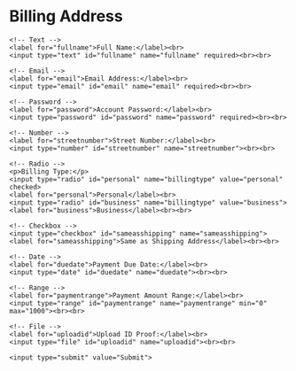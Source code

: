<!DOCTYPE html>
<html lang="en">
<head>
  <meta charset="UTF-8">
  <title>Billing Address Form</title>
</head>
<body>

  <h1>Billing Address</h1>

  <form action="#" method="post">

    <!-- Text -->
    <label for="fullname">Full Name:</label><br>
    <input type="text" id="fullname" name="fullname" required><br><br>

    <!-- Email -->
    <label for="email">Email Address:</label><br>
    <input type="email" id="email" name="email" required><br><br>

    <!-- Password -->
    <label for="password">Account Password:</label><br>
    <input type="password" id="password" name="password" required><br><br>

    <!-- Number -->
    <label for="streetnumber">Street Number:</label><br>
    <input type="number" id="streetnumber" name="streetnumber"><br><br>

    <!-- Radio -->
    <p>Billing Type:</p>
    <input type="radio" id="personal" name="billingtype" value="personal" checked>
    <label for="personal">Personal</label><br>
    <input type="radio" id="business" name="billingtype" value="business">
    <label for="business">Business</label><br><br>

    <!-- Checkbox -->
    <input type="checkbox" id="sameasshipping" name="sameasshipping">
    <label for="sameasshipping">Same as Shipping Address</label><br><br>

    <!-- Date -->
    <label for="duedate">Payment Due Date:</label><br>
    <input type="date" id="duedate" name="duedate"><br><br>

    <!-- Range -->
    <label for="paymentrange">Payment Amount Range:</label><br>
    <input type="range" id="paymentrange" name="paymentrange" min="0" max="1000"><br><br>

    <!-- File -->
    <label for="uploadid">Upload ID Proof:</label><br>
    <input type="file" id="uploadid" name="uploadid"><br><br>

    <input type="submit" value="Submit">

  </form>

</body>
</html>
